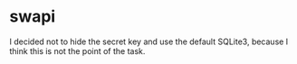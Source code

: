# swapi

I decided not to hide the secret key and use the default SQLite3, because I think this is not the point of the task.
